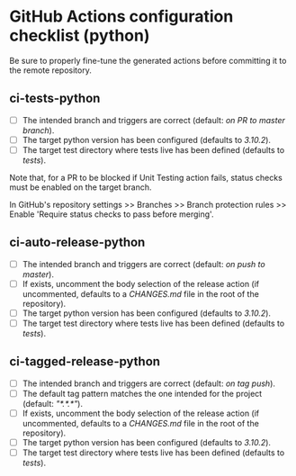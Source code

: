 # GitHub Actions configuration checklist (python)

Be sure to properly fine-tune the generated actions before committing it to the remote repository.

## ci-tests-python

- [ ] The intended branch and triggers are correct (default: *on PR to master branch*).
- [ ] The target python version has been configured (defaults to *3.10.2*).
- [ ] The target test directory where tests live has been defined (defaults to *tests*).

Note that, for a PR to be blocked if Unit Testing action fails, status checks must be enabled on the
target branch.

In GitHub's repository settings >> Branches >> Branch protection rules >> Enable 'Require status
checks to pass before merging'.

## ci-auto-release-python

- [ ] The intended branch and triggers are correct (default: *on push to master*).
- [ ] If exists, uncomment the body selection of the release action (if uncommented, defaults to a
  *CHANGES.md* file in the root of the repository).
- [ ] The target python version has been configured (defaults to *3.10.2*).
- [ ] The target test directory where tests live has been defined (defaults to *tests*).

## ci-tagged-release-python

- [ ] The intended branch and triggers are correct (default: *on tag push*).
- [ ] The default tag pattern matches the one intended for the project (default: *"\*.\*.\*"*).
- [ ] If exists, uncomment the body selection of the release action (if uncommented, defaults to a
  *CHANGES.md* file in the root of the repository).
- [ ] The target python version has been configured (defaults to *3.10.2*).
- [ ] The target test directory where tests live has been defined (defaults to *tests*).
